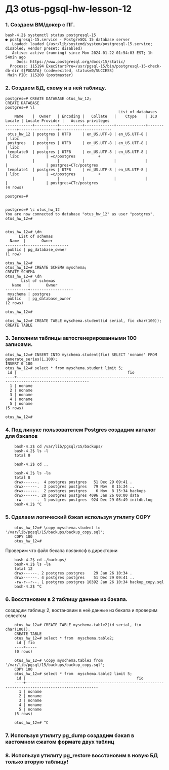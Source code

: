# ДЗ otus-pgsql-hw-lesson-12

### 1.  Создаем ВМ/докер c ПГ.

    bash-4.2$ systemctl status postgresql-15
    ● postgresql-15.service - PostgreSQL 15 database server
       Loaded: loaded (/usr/lib/systemd/system/postgresql-15.service; disabled; vendor preset: disabled)
       Active: active (running) since Mon 2024-01-22 01:54:03 EST; 1h 54min ago
         Docs: https://www.postgresql.org/docs/15/static/
      Process: 115194 ExecStartPre=/usr/pgsql-15/bin/postgresql-15-check-db-dir ${PGDATA} (code=exited, status=0/SUCCESS)
     Main PID: 115200 (postmaster)

### 2.  Создаем БД, схему и в ней таблицу.

    postgres=# CREATE DATABASE otus_hw_12;
    CREATE DATABASE
    postgres=# \l
                                                      List of databases
        Name    |  Owner   | Encoding |   Collate   |    Ctype    | ICU Locale | Locale Provider |   Access privileges
    ------------+----------+----------+-------------+-------------+------------+-----------------+-----------------------
     otus_hw_12 | postgres | UTF8     | en_US.UTF-8 | en_US.UTF-8 |            | libc            |
     postgres   | postgres | UTF8     | en_US.UTF-8 | en_US.UTF-8 |            | libc            |
     template0  | postgres | UTF8     | en_US.UTF-8 | en_US.UTF-8 |            | libc            | =c/postgres          +
                |          |          |             |             |            |                 | postgres=CTc/postgres
     template1  | postgres | UTF8     | en_US.UTF-8 | en_US.UTF-8 |            | libc            | =c/postgres          +
                |          |          |             |             |            |                 | postgres=CTc/postgres
    (4 rows)
    
    postgres=#


    postgres=# \c otus_hw_12
    You are now connected to database "otus_hw_12" as user "postgres".
    otus_hw_12=#


    otus_hw_12=# \dn
          List of schemas
      Name  |       Owner
    --------+-------------------
     public | pg_database_owner
    (1 row)
    
    otus_hw_12=#
    otus_hw_12=# CREATE SCHEMA myschema;
    CREATE SCHEMA
    otus_hw_12=# \dn
           List of schemas
       Name   |       Owner
    ----------+-------------------
     myschema | postgres
     public   | pg_database_owner
    (2 rows)
    
    otus_hw_12=#

    otus_hw_12=# CREATE TABLE myschema.student(id serial, fio char(100));
    CREATE TABLE


### 3.  Заполним таблицы автосгенерированными 100 записями.

    otus_hw_12=# INSERT INTO myschema.student(fio) SELECT 'noname' FROM generate_series(1,100);
    INSERT 0 100
    otus_hw_12=# select * from myschema.student limit 5;
     id |                                                 fio
    ----+------------------------------------------------------------------------------------------------------
      1 | noname
      2 | noname
      3 | noname
      4 | noname
      5 | noname
    (5 rows)
    
    otus_hw_12=#


### 4.  Под линукс пользователем Postgres создадим каталог для бэкапов

        bash-4.2$ cd /var/lib/pgsql/15/backups/
        bash-4.2$ ls -l
        total 0
        
        bash-4.2$ cd ..
        
        bash-4.2$ ls -la
        total 8
        drwx------.  4 postgres postgres   51 Dec 29 09:41 .
        drwx------.  3 postgres postgres   79 Nov  8 15:34 ..
        drwx------.  2 postgres postgres    6 Nov  8 15:34 backups
        drwx------. 20 postgres postgres 4096 Jan 26 00:00 data
        -rw-------.  1 postgres postgres  924 Dec 29 05:49 initdb.log
        bash-4.2$ ^C


### 5.  Сделаем логический бэкап используя утилиту COPY

        otus_hw_12=# \copy myschema.student to '/var/lib/pgsql/15/backups/backup_copy.sql';
        COPY 100
        otus_hw_12=# 

Проверим что файл бекапа появилсф в директории

        bash-4.2$ cd ./backups/
        bash-4.2$ ls -la
        total 12
        drwx------. 2 postgres postgres    29 Jan 26 10:34 .
        drwx------. 4 postgres postgres    51 Dec 29 09:41 ..
        -rw-r--r--. 1 postgres postgres 10392 Jan 26 10:34 backup_copy.sql
        bash-4.2$ ^C


### 6.  Восстановим в 2 таблицу данные из бэкапа.

создадим таблицу 2, востановим в неё данные из бекапа и проверим селектом

        otus_hw_12=# CREATE TABLE myschema.table2(id serial, fio char(100));
        CREATE TABLE
        otus_hw_12=# select * from  myschema.table2;
         id | fio
        ----+-----
        (0 rows)
        
        otus_hw_12=# \copy myschema.table2 from '/var/lib/pgsql/15/backups/backup_copy.sql';
        COPY 100
        otus_hw_12=# select * from  myschema.table2 limit 5;
         id |                                                 fio
        ----+------------------------------------------------------------------------------------------------------
          1 | noname
          2 | noname
          3 | noname
          4 | noname
          5 | noname
        (5 rows)
        
        otus_hw_12=# ^C

### 7.  Используя утилиту pg_dump создадим бэкап в кастомном сжатом формате двух таблиц


### 8.  Используя утилиту pg_restore восстановим в новую БД только вторую таблицу!
